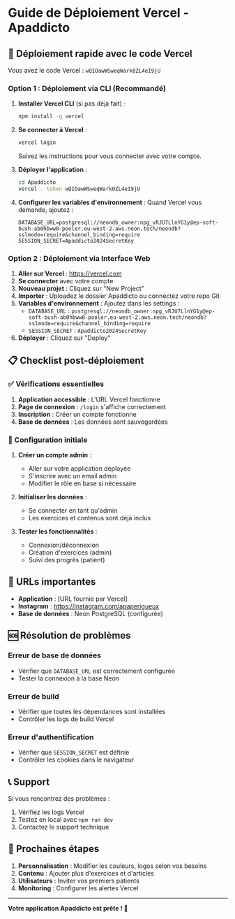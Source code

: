 # Guide de Déploiement Vercel - Apaddicto

## 🚀 Déploiement rapide avec le code Vercel

Vous avez le code Vercel : `wQIOawWSweqWark0ZL4eI9jU`

### Option 1 : Déploiement via CLI (Recommandé)

1. **Installer Vercel CLI** (si pas déjà fait) :
   ```bash
   npm install -g vercel
   ```

2. **Se connecter à Vercel** :
   ```bash
   vercel login
   ```
   Suivez les instructions pour vous connecter avec votre compte.

3. **Déployer l'application** :
   ```bash
   cd Apaddicto
   vercel --token wQIOawWSweqWark0ZL4eI9jU
   ```

4. **Configurer les variables d'environnement** :
   Quand Vercel vous demande, ajoutez :
   ```
   DATABASE_URL=postgresql://neondb_owner:npg_vRJU7LlnYG1y@ep-soft-bush-ab0hbww0-pooler.eu-west-2.aws.neon.tech/neondb?sslmode=require&channel_binding=require
   SESSION_SECRET=Apaddicto2024SecretKey
   ```

### Option 2 : Déploiement via Interface Web

1. **Aller sur Vercel** : https://vercel.com
2. **Se connecter** avec votre compte
3. **Nouveau projet** : Cliquez sur "New Project"
4. **Importer** : Uploadez le dossier Apaddicto ou connectez votre repo Git
5. **Variables d'environnement** : Ajoutez dans les settings :
   - `DATABASE_URL` : `postgresql://neondb_owner:npg_vRJU7LlnYG1y@ep-soft-bush-ab0hbww0-pooler.eu-west-2.aws.neon.tech/neondb?sslmode=require&channel_binding=require`
   - `SESSION_SECRET` : `Apaddicto2024SecretKey`
6. **Déployer** : Cliquez sur "Deploy"

## 📋 Checklist post-déploiement

### ✅ Vérifications essentielles

1. **Application accessible** : L'URL Vercel fonctionne
2. **Page de connexion** : `/login` s'affiche correctement
3. **Inscription** : Créer un compte fonctionne
4. **Base de données** : Les données sont sauvegardées

### 🔧 Configuration initiale

1. **Créer un compte admin** :
   - Aller sur votre application déployée
   - S'inscrire avec un email admin
   - Modifier le rôle en base si nécessaire

2. **Initialiser les données** :
   - Se connecter en tant qu'admin
   - Les exercices et contenus sont déjà inclus

3. **Tester les fonctionnalités** :
   - Connexion/déconnexion
   - Création d'exercices (admin)
   - Suivi des progrès (patient)

## 🔗 URLs importantes

- **Application** : [URL fournie par Vercel]
- **Instagram** : https://instagram.com/apaperigueux
- **Base de données** : Neon PostgreSQL (configurée)

## 🆘 Résolution de problèmes

### Erreur de base de données
- Vérifier que `DATABASE_URL` est correctement configurée
- Tester la connexion à la base Neon

### Erreur de build
- Vérifier que toutes les dépendances sont installées
- Contrôler les logs de build Vercel

### Erreur d'authentification
- Vérifier que `SESSION_SECRET` est définie
- Contrôler les cookies dans le navigateur

## 📞 Support

Si vous rencontrez des problèmes :
1. Vérifiez les logs Vercel
2. Testez en local avec `npm run dev`
3. Contactez le support technique

## 🎯 Prochaines étapes

1. **Personnalisation** : Modifier les couleurs, logos selon vos besoins
2. **Contenu** : Ajouter plus d'exercices et d'articles
3. **Utilisateurs** : Inviter vos premiers patients
4. **Monitoring** : Configurer les alertes Vercel

---

**Votre application Apaddicto est prête ! 🎉**

